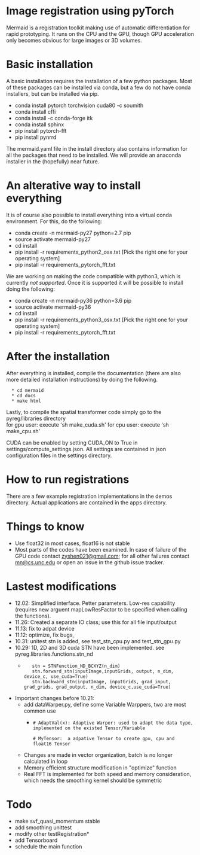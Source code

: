 # Image registration using pyTorch

Mermaid is a registration toolkit making use of automatic differentiation for rapid prototyping. It runs on the CPU and the GPU, though GPU acceleration only becomes obvious for large images or 3D volumes. 

# Basic installation

A basic installation requires the installation of a few python packages. Most of these packages can be installed via conda, but a few do not have conda installers, but can be installed via pip. 

  * conda install pytorch torchvision cuda80 -c soumith
  * conda install cffi
  * conda install -c conda-forge itk
  * conda install sphinx
  * pip install pytorch-fft
  * pip install pynrrd

 The mermaid.yaml file in the install directory also contains information for all the packages that need to be installed. We will provide an anaconda installer in the (hopefully) near future.

# An alterative way to install everything

It is of course also possible to install everything into a virtual conda environment. For this, do the following:

   * conda create -n mermaid-py27 python=2.7 pip
   * source activate mermaid-py27
   * cd install
   * pip install -r requirements_python2_osx.txt  [Pick the right one for your operating system]
   * pip install -r requirements_pytorch_fft.txt

We are working on making the code compatible with python3, which is currently *not supported*. Once it is supported it will be possible to install doing the following:

   * conda create -n mermaid-py36 python=3.6 pip
   * source activate mermaid-py36
   * cd install
   * pip install -r requirements_python3_osx.txt  [Pick the right one for your operating system]
   * pip install -r requirements_pytorch_fft.txt

# After the installation

After everything is installed, compile the documentation (there are also more detailed installation instructions) by doing the following.

      * cd mermaid
      * cd docs
      * make html

Lastly, to compile the spatial transformer code simply go to the pyreg/libraries directory \
  for gpu user: execute 'sh make_cuda.sh'
  for cpu user: execute 'sh make_cpu.sh'

CUDA can be enabled by setting CUDA_ON to True in settings/compute_settings.json. All settings are contained in json configuration files in the settings directory. 

# How to run registrations

There are a few example registration implementations in the demos directory. Actual applications are contained in the apps directory.

# Things to know

* Use float32 in most cases, float16 is not stable
* Most parts of the codes have been examined. In case of failure of the GPU code contact zyshen021@gmail.com; for all other failures contact mn@cs.unc.edu or open an issue in the github issue tracker.
    
# Lastest modifications
  * 12.02:   Simplified interface. Petter parameters. Low-res capability (requires new arguent mapLowResFactor to be specified when calling the functions).
  * 11.26:   Created a separate IO class; use this for all file input/output
  * 11.13:   fix to adpat device
  * 11.12:   optimize, fix bugs, 
  * 10.31:   unitest stn is added, see test_stn_cpu.py and test_stn_gpu.py
  * 10.29:   1D, 2D and 3D cuda STN have been implemented. see pyreg.libraries.functions.stn_nd
    *        stn = STNFunction_ND_BCXYZ(n_dim)
             stn.forward_stn(inputImage,inputGrids, output, n_dim, device_c, use_cuda=True)
             stn.backward_stn(inputImage, inputGrids, grad_input, grad_grids, grad_output, n_dim, device_c,use_cuda=True)


  * Important changes before 10.21:
    * add dataWarper.py, define some Variable Warppers, two are most common use
      *     # AdaptVal(x): Adaptive Warper: used to adapt the data type, implemented on the existed Tensor/Variable
                
            # MyTensor:  a adpative Tensor to create gpu, cpu and float16 Tensor

    * Changes are made in vector organization, batch is no longer calculated in loop
    * Memory efficient structure modification in "optimize" function
    * Real FFT is implemented for both speed and memory consideration, which needs the smoothing kernel should be symmetric 


# Todo
  * make svf_quasi_momentum stable
  * add smoothing unittest
  * modify other testRegistration*
  * add Tensorboard
  * schedule the main function
  
